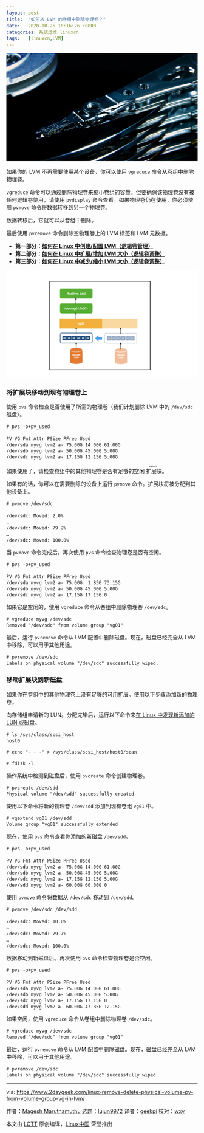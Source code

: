 ```yaml
---
layout: post
title:	"如何从 LVM 的卷组中删除物理卷？"
date:	2020-10-25 10:16:26 +0800 
categories:	系统运维 linuxcn 
tags:	[linuxcn,LVM]
---
```



![](/Asserts/Images/album/202010/25/101355kav72t5iy5yj55tg.jpg)


如果你的 LVM 不再需要使用某个设备，你可以使用 `vgreduce` 命令从卷组中删除物理卷。


`vgreduce` 命令可以通过删除物理卷来缩小卷组的容量。但要确保该物理卷没有被任何逻辑卷使用，请使用 `pvdisplay` 命令查看。如果物理卷仍在使用，你必须使用 `pvmove` 命令将数据转移到另一个物理卷。


数据转移后，它就可以从卷组中删除。


最后使用 `pvremove` 命令删除空物理卷上的 LVM 标签和 LVM 元数据。


* **第一部分：[如何在 Linux 中创建/配置 LVM（逻辑卷管理）](/article-12670-1.html)**
* **第二部分：[如何在 Linux 中扩展/增加 LVM 大小（逻辑卷调整）](/article-12673-1.html)**
* **第三部分：[如何在 Linux 中减少/缩小 LVM 大小（逻辑卷调整）](/article-12740-1.html)**


![](/Asserts/Images/album/202010/25/101424vgcio5fooi9uo5gh.jpeg)


### 将扩展块移动到现有物理卷上


使用 `pvs` 命令检查是否使用了所需的物理卷（我们计划删除 LVM 中的 `/dev/sdc` 磁盘）。



```
# pvs -o+pv_used

PV VG Fmt Attr PSize PFree Used
/dev/sda myvg lvm2 a- 75.00G 14.00G 61.00G
/dev/sdb myvg lvm2 a- 50.00G 45.00G 5.00G
/dev/sdc myvg lvm2 a- 17.15G 12.15G 5.00G

```

如果使用了，请检查卷组中的其他物理卷是否有足够的空闲<ruby> 扩展块 <rt>  extent </rt></ruby>。


如果有的话，你可以在需要删除的设备上运行 `pvmove` 命令。扩展块将被分配到其他设备上。



```
# pvmove /dev/sdc

/dev/sdc: Moved: 2.0%
…
/dev/sdc: Moved: 79.2%
…
/dev/sdc: Moved: 100.0%

```

当 `pvmove` 命令完成后。再次使用 `pvs` 命令检查物理卷是否有空闲。



```
# pvs -o+pv_used

PV VG Fmt Attr PSize PFree Used
/dev/sda myvg lvm2 a- 75.00G  1.85G 73.15G
/dev/sdb myvg lvm2 a- 50.00G 45.00G 5.00G
/dev/sdc myvg lvm2 a- 17.15G 17.15G 0

```

如果它是空闲的，使用 `vgreduce` 命令从卷组中删除物理卷 `/dev/sdc`。



```
# vgreduce myvg /dev/sdc
Removed "/dev/sdc" from volume group "vg01"

```

最后，运行 `pvremove` 命令从 LVM 配置中删除磁盘。现在，磁盘已经完全从 LVM 中移除，可以用于其他用途。



```
# pvremove /dev/sdc
Labels on physical volume "/dev/sdc" successfully wiped.

```

### 移动扩展块到新磁盘


如果你在卷组中的其他物理卷上没有足够的可用扩展。使用以下步骤添加新的物理卷。


向存储组申请新的 LUN。分配完毕后，运行以下命令来[在 Linux 中发现新添加的 LUN 或磁盘](https://www.2daygeek.com/scan-detect-luns-scsi-disks-on-redhat-centos-oracle-linux/)。



```
# ls /sys/class/scsi_host
host0

```


```
# echo "- - -" > /sys/class/scsi_host/host0/scan

```


```
# fdisk -l

```

操作系统中检测到磁盘后，使用 `pvcreate` 命令创建物理卷。



```
# pvcreate /dev/sdd
Physical volume "/dev/sdd" successfully created

```

使用以下命令将新的物理卷 `/dev/sdd` 添加到现有卷组 `vg01` 中。



```
# vgextend vg01 /dev/sdd
Volume group "vg01" successfully extended

```

现在，使用 `pvs` 命令查看你添加的新磁盘 `/dev/sdd`。



```
# pvs -o+pv_used

PV VG Fmt Attr PSize PFree Used
/dev/sda myvg lvm2 a- 75.00G 14.00G 61.00G
/dev/sdb myvg lvm2 a- 50.00G 45.00G 5.00G
/dev/sdc myvg lvm2 a- 17.15G 12.15G 5.00G
/dev/sdd myvg lvm2 a- 60.00G 60.00G 0

```

使用 `pvmove` 命令将数据从 `/dev/sdc` 移动到 `/dev/sdd`。



```
# pvmove /dev/sdc /dev/sdd

/dev/sdc: Moved: 10.0%
…
/dev/sdc: Moved: 79.7%
…
/dev/sdc: Moved: 100.0%

```

数据移动到新磁盘后。再次使用 `pvs` 命令检查物理卷是否空闲。



```
# pvs -o+pv_used

PV VG Fmt Attr PSize PFree Used
/dev/sda myvg lvm2 a- 75.00G 14.00G 61.00G
/dev/sdb myvg lvm2 a- 50.00G 45.00G 5.00G
/dev/sdc myvg lvm2 a- 17.15G 17.15G 0
/dev/sdd myvg lvm2 a- 60.00G 47.85G 12.15G

```

如果空闲，使用 `vgreduce` 命令从卷组中删除物理卷 `/dev/sdc`。



```
# vgreduce myvg /dev/sdc
Removed "/dev/sdc" from volume group "vg01"

```

最后，运行 `pvremove` 命令从 LVM 配置中删除磁盘。现在，磁盘已经完全从 LVM 中移除，可以用于其他用途。



```
# pvremove /dev/sdc
Labels on physical volume "/dev/sdc" successfully wiped.

```



---


via: <https://www.2daygeek.com/linux-remove-delete-physical-volume-pv-from-volume-group-vg-in-lvm/>


作者：[Magesh Maruthamuthu](https://www.2daygeek.com/author/magesh/) 选题：[lujun9972](https://github.com/lujun9972) 译者：[geekpi](https://github.com/geekpi) 校对：[wxy](https://github.com/wxy)


本文由 [LCTT](https://github.com/LCTT/TranslateProject) 原创编译，[Linux中国](https://linux.cn/) 荣誉推出
